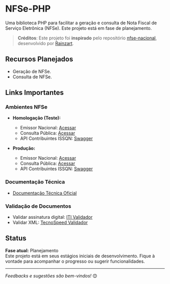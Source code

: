 # NFSe-PHP

Uma biblioteca PHP para facilitar a geração e consulta de Nota Fiscal de Serviço Eletrônica (NFSe). Este projeto está em fase de planejamento.

> **Créditos**: Este projeto foi **inspirado** pelo repositório [nfse-nacional](https://github.com/Rainzart/nfse-nacional), desenvolvido por [Rainzart](https://github.com/Rainzart).

## Recursos Planejados
- Geração de NFSe.
- Consulta de NFSe.

## Links Importantes

### Ambientes NFSe
- **Homologação (Teste):**
  - Emissor Nacional: [Acessar](https://www.producaorestrita.nfse.gov.br/EmissorNacional/)
  - Consulta Pública: [Acessar](https://www.producaorestrita.nfse.gov.br/ConsultaPublica/?tpc=1&chave=26116...)
  - API Contribuintes ISSQN: [Swagger](https://www.producaorestrita.nfse.gov.br/swagger/contribuintesissqn/)

- **Produção:**
  - Emissor Nacional: [Acessar](https://www.nfse.gov.br/EmissorNacional/)
  - Consulta Pública: [Acessar](https://www.nfse.gov.br/ConsultaPublica/?tpc=1&chave=2611606...)
  - API Contribuintes ISSQN: [Swagger](https://www.nfse.gov.br/swagger/contribuintesissqn/)

### Documentação Técnica
- [Documentação Técnica Oficial](https://www.gov.br/nfse/pt-br/biblioteca/documentacao-tecnica)

### Validação de Documentos
- Validar assinatura digital: [ITI Validador](https://validar.iti.gov.br/)
- Validar XML: [TecnoSpeed Validador](https://validador.nfe.tecnospeed.com.br/)

## Status
**Fase atual:** Planejamento  
Este projeto está em seus estágios iniciais de desenvolvimento. Fique à vontade para acompanhar o progresso ou sugerir funcionalidades.

---

_Feedbacks e sugestões são bem-vindos!_ 😊
